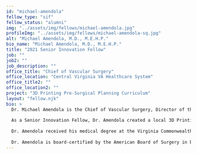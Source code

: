 ```yaml
---
id: "michael-amendola"
fellow_type: "sif"
fellow_status: "alumni"
img: "../assets/img/fellows/michael-amendola.jpg"
profileImg: "../assets/img/fellows/michael-amendola-sq.jpg"
alt: "Michael Amendola, M.D., M.E.H.P."
bio_name: "Michael Amendola, M.D., M.E.H.P."
title: "2021 Senior Innovation Fellow"
job: ""
job2: ""
job_description: ""
office_title: "Chief of Vascular Surgery"
office_location: "Central Virginia VA Healthcare System"
office_title2: ""
office_location2: ""
project: "3D Printing Pre-Surgical Planning Curriculum"
layout: "fellow.njk"
bio: >
  Dr. Michael Amendola is the Chief of Vascular Surgery, Director of the Non-Invasive Vascular Lab, and Program Director for the Chief Resident in Quality and Patient Safety at the Central Virginia VA Health Care System. He is a Professor of Surgery at Virginia Commonwealth University School of Medicine and Adjunct Faculty at Johns Hopkins School of Education. 
  
  As a Senior Innovation Fellow, Dr. Amendola created a local 3D Printing (3DP) for pre-surgical planning curriculum for surgeons and contributed to launching a national VHA training course to introduce healthcare teams to 3DP technology. He is the program director of the Office of Advanced Manufacturing's Central Virginia VA Health Care System-based 3DP Surgical Fellowship. His interests focus on mentoring novice surgical learners, hemodialysis access, 3D printing, and implications of surgical simulation in the current healthcare environment.
  
  Dr. Amendola received his medical degree at the Virginia Commonwealth University School of Medicine (VCU-SOM) in Richmond, Virginia. He completed his general surgery internship and residency at Virginia Commonwealth University Health System (VCUHS) in 2007. He also completed a Vascular Surgery fellowship at VCUHS in 2009. He is a fellow of the American College of Surgeons and the Society of Vascular Surgery. In 2021, he was inducted into the American College of Surgeons Academy of Master Surgeon Educators.
  
  Dr. Amendola is board-certified by the American Board of Surgery in both general and vascular surgery. He maintains privileges at Central Virginia VA Health Care System in Richmond, Virginia, and is Professor of Surgery at VCU-SOM. He completed his Master's Degree in Medical Education at Johns Hopkins School of Education in 2019.
---
```


